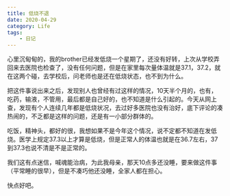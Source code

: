 ```yaml
---
title: 低烧不退
date: 2020-04-29
category: Life
tags:
    - 日记
---
```


心里沉甸甸的，我的brother已经发低烧一个星期了，还没有好转，上次从学校弄回来去医院也检查了，没有任何问题，但是在家里每次量体温就是37.1，37.2，就在这两个碰，去学校后，问老师也是还在低烧状态，也不到为什么。

把这件事说出来之后，发现别人也曾经有过这样的情况，10天半个月的，也有，吃药，输液，不管用，最后都是自己好的，也不知道是什么引起的。今天从网上查，发现有个人连续几年都是低烧状况，去过好多医院也没有治好，底下评论的凑热闹的，不乏都是这样的问题，还是有一小部分群体的。

吃饭，精神头，都好的很，我想如果不是今年这个情况，说不定都不知道在发低烧。医学上规定37.3以上才算是低烧，但是正常人的体温也就是在36.7左右，37到37.3也说不清是不是正常的。

我们这有点迷信，喊魂能治病，为此我母亲，那天10点多还没睡，要来做这件事（平常睡的很早），但是不凑巧他还没睡，全家人都在担心。

快点好吧。